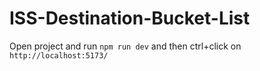 # ISS-Destination-Bucket-List

Open project and run ```npm run dev``` and then ctrl+click on ```http://localhost:5173/```
